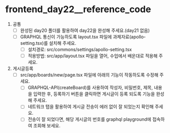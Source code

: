 # frontend_day22__reference_code

1. 공통
    - [ ]  완성된 day20 폴더를 활용하여 day22을 완성해 주세요.(day21 없음)
    - [ ]  GRAPHQL 통신이 가능하도록 layout.tsx 파일에 과제자료(apollo-setting.tsx)를 설치해 주세요.
        - [ ]  설치경로: src/commons/settings/apollo-setting.tsx
        - [ ]  적용방법: src/app/layout.tsx 파일을 열어, 수업에서 배운대로 적용해 주세요.
2. 게시글등록
    - [ ]  src/app/boards/new/page.tsx 파일에 아래의 기능이 작동하도록 수정해 주세요.
        - [ ]  GRAPHQL-API(createBoard)를 사용하여 작성자, 비밀번호, 제목, 내용을 입력한 후, 등록하기 버튼을 클릭하면 게시글이 등록 되도록 기능을 완성해 주세요.
        - [ ]  네트워크 탭을 활용하여 게시글 전송이 에러 없이 잘 되었는지 확인해 주세요.
        - [ ]  전송이 잘 되었다면, 해당 게시글의 번호를 graphql playground에 접속하여 조회해 보세요.
